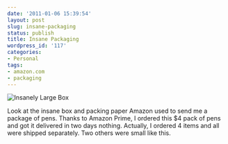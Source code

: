 ```yaml
---
date: '2011-01-06 15:39:54'
layout: post
slug: insane-packaging
status: publish
title: Insane Packaging
wordpress_id: '117'
categories:
- Personal
tags:
- amazon.com
- packaging
---
```


![Insanely Large Box](/images/amazonPackage.jpg)

Look at the insane box and packing paper Amazon used to send me a package of pens. Thanks to Amazon Prime, I ordered this $4 pack of pens and got it delivered in two days nothing. Actually, I ordered 4 items and all were shipped separately. Two others were small like this.

